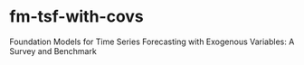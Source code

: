 # fm-tsf-with-covs
Foundation Models for Time Series Forecasting with Exogenous Variables: A Survey and Benchmark
